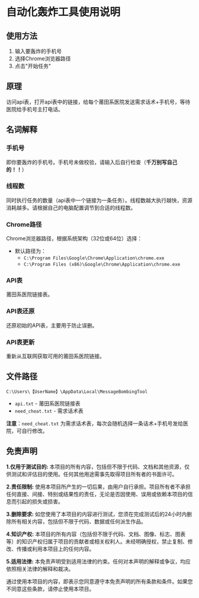 # 自动化轰炸工具使用说明

## 使用方法
1. 输入要轰炸的手机号
2. 选择Chrome浏览器路径
3. 点击"开始任务"

## 原理
访问api表，打开api表中的链接，给每个莆田系医院发送需求话术+手机号，等待医院给手机号主打电话。

## 名词解释

### 手机号
即你要轰炸的手机号。手机号未做校验，请输入后自行检查（**千万别写自己的！！**）

### 线程数
同时执行任务的数量（api表中一个链接为一条任务）。线程数越大执行越快，资源消耗越多。请根据自己的电脑配置调节到合适的线程数。

### Chrome路径
Chrome浏览器路径，根据系统架构（32位或64位）选择：
- 默认路径为：
  - `C:\Program Files\Google\Chrome\Application\chrome.exe`
  - `C:\Program Files (x86)\Google\Chrome\Application\chrome.exe`

### API表
莆田系医院链接表。

### API表还原
还原初始的API表，主要用于防止误删。

### API表更新
重新从互联网获取可用的莆田系医院链接。

## 文件路径
`C:\Users\【UserName】\AppData\Local\MessageBombingTool`
- `api.txt` - 莆田系医院链接表
- `need_cheat.txt` - 需求话术表

**注意**：`need_cheat.txt` 为需求话术表，每次会随机选择一条话术+手机号发给医院，可自行修改。

## 免责声明

**1.仅用于测试目的:** 本项目的所有内容，包括但不限于代码、文档和其他资源，仅供测试和评估目的使用。任何其他用途需事先取得项目所有者的书面许可。

**2.责任限制:** 使用本项目所产生的一切后果，由用户自行承担。项目所有者不承担任何直接、间接、特别或结果性的责任，无论是否因使用、误用或依赖本项目的信息而引起的损失或损害。

**3.删除要求:** 如您使用了本项目的内容进行测试，您须在完成测试后的24小时内删除所有相关内容，包括但不限于代码、数据或任何派生作品。

**4.知识产权:** 本项目的所有内容（包括但不限于代码、文档、图像、标志、图表等）的知识产权归属于项目的贡献者或相关权利人。未经明确授权，禁止复制、修改、传播或利用本项目上的任何内容。

**5.适用法律:** 本免责声明受到适用法律的约束。任何对本声明的解释或争议，均应依照相关法律的解释和裁决。

通过使用本项目的内容，即表示您同意遵守本免责声明的所有条款和条件。如果您不同意这些条款，请停止使用本项目。
